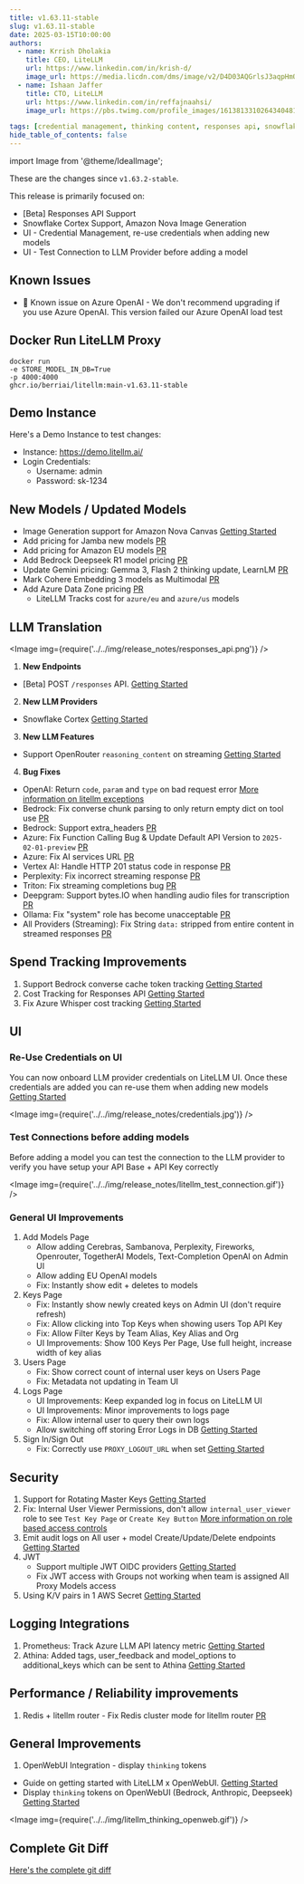 ```yaml
---
title: v1.63.11-stable
slug: v1.63.11-stable
date: 2025-03-15T10:00:00
authors:
  - name: Krrish Dholakia
    title: CEO, LiteLLM
    url: https://www.linkedin.com/in/krish-d/
    image_url: https://media.licdn.com/dms/image/v2/D4D03AQGrlsJ3aqpHmQ/profile-displayphoto-shrink_400_400/B4DZSAzgP7HYAg-/0/1737327772964?e=1749686400&v=beta&t=Hkl3U8Ps0VtvNxX0BNNq24b4dtX5wQaPFp6oiKCIHD8
  - name: Ishaan Jaffer
    title: CTO, LiteLLM
    url: https://www.linkedin.com/in/reffajnaahsi/
    image_url: https://pbs.twimg.com/profile_images/1613813310264340481/lz54oEiB_400x400.jpg

tags: [credential management, thinking content, responses api, snowflake]
hide_table_of_contents: false
---
```


import Image from '@theme/IdealImage';

These are the changes since `v1.63.2-stable`.

This release is primarily focused on:
- [Beta] Responses API Support
- Snowflake Cortex Support, Amazon Nova Image Generation
- UI - Credential Management, re-use credentials when adding new models
- UI - Test Connection to LLM Provider before adding a model

## Known Issues
- 🚨 Known issue on Azure OpenAI - We don't recommend upgrading if you use Azure OpenAI. This version failed our Azure OpenAI load test


## Docker Run LiteLLM Proxy

```
docker run
-e STORE_MODEL_IN_DB=True
-p 4000:4000
ghcr.io/berriai/litellm:main-v1.63.11-stable
```

## Demo Instance

Here's a Demo Instance to test changes:
- Instance: https://demo.litellm.ai/
- Login Credentials:
    - Username: admin
    - Password: sk-1234



## New Models / Updated Models

- Image Generation support for Amazon Nova Canvas [Getting Started](https://docs.litellm.ai/docs/providers/bedrock#image-generation)
- Add pricing for Jamba new models [PR](https://github.com/BerriAI/litellm/pull/9032/files)
- Add pricing for Amazon EU models [PR](https://github.com/BerriAI/litellm/pull/9056/files)
- Add Bedrock Deepseek R1 model pricing [PR](https://github.com/BerriAI/litellm/pull/9108/files)
- Update Gemini pricing: Gemma 3, Flash 2 thinking update, LearnLM [PR](https://github.com/BerriAI/litellm/pull/9190/files)
- Mark Cohere Embedding 3 models as Multimodal [PR](https://github.com/BerriAI/litellm/pull/9176/commits/c9a576ce4221fc6e50dc47cdf64ab62736c9da41)
- Add Azure Data Zone pricing [PR](https://github.com/BerriAI/litellm/pull/9185/files#diff-19ad91c53996e178c1921cbacadf6f3bae20cfe062bd03ee6bfffb72f847ee37)
   - LiteLLM Tracks cost for `azure/eu` and `azure/us` models



## LLM Translation

<Image img={require('../../img/release_notes/responses_api.png')} />

1. **New Endpoints**
- [Beta] POST `/responses` API. [Getting Started](https://docs.litellm.ai/docs/response_api)

2. **New LLM Providers**
- Snowflake Cortex [Getting Started](https://docs.litellm.ai/docs/providers/snowflake)

3. **New LLM Features**

- Support OpenRouter `reasoning_content` on streaming [Getting Started](https://docs.litellm.ai/docs/reasoning_content)

4. **Bug Fixes**

- OpenAI: Return `code`, `param` and `type` on bad request error [More information on litellm exceptions](https://docs.litellm.ai/docs/exception_mapping)
- Bedrock: Fix converse chunk parsing to only return empty dict on tool use [PR](https://github.com/BerriAI/litellm/pull/9166)
- Bedrock: Support extra_headers [PR](https://github.com/BerriAI/litellm/pull/9113)
- Azure: Fix Function Calling Bug & Update Default API Version to `2025-02-01-preview` [PR](https://github.com/BerriAI/litellm/pull/9191)
- Azure: Fix AI services URL [PR](https://github.com/BerriAI/litellm/pull/9185)
- Vertex AI: Handle HTTP 201 status code in response [PR](https://github.com/BerriAI/litellm/pull/9193)
- Perplexity: Fix incorrect streaming response [PR](https://github.com/BerriAI/litellm/pull/9081)
- Triton: Fix streaming completions bug [PR](https://github.com/BerriAI/litellm/pull/8386)
- Deepgram: Support bytes.IO when handling audio files for transcription [PR](https://github.com/BerriAI/litellm/pull/9071)
- Ollama: Fix "system" role has become unacceptable [PR](https://github.com/BerriAI/litellm/pull/9261)
- All Providers (Streaming): Fix String `data:` stripped from entire content in streamed responses [PR](https://github.com/BerriAI/litellm/pull/9070)



## Spend Tracking Improvements

1. Support Bedrock converse cache token tracking [Getting Started](https://docs.litellm.ai/docs/completion/prompt_caching)
2. Cost Tracking for Responses API [Getting Started](https://docs.litellm.ai/docs/response_api)
3. Fix Azure Whisper cost tracking [Getting Started](https://docs.litellm.ai/docs/audio_transcription)


## UI

### Re-Use Credentials on UI

You can now onboard LLM provider credentials on LiteLLM UI. Once these credentials are added you can re-use them when adding new models [Getting Started](https://docs.litellm.ai/docs/proxy/ui_credentials)

<Image img={require('../../img/release_notes/credentials.jpg')} />


### Test Connections before adding models

Before adding a model you can test the connection to the LLM provider to verify you have setup your API Base + API Key correctly

<Image img={require('../../img/release_notes/litellm_test_connection.gif')} />

### General UI Improvements
1. Add Models Page
   - Allow adding Cerebras, Sambanova, Perplexity, Fireworks, Openrouter, TogetherAI Models, Text-Completion OpenAI on Admin UI
   - Allow adding EU OpenAI models
   - Fix: Instantly show edit + deletes to models
2. Keys Page
   - Fix: Instantly show newly created keys on Admin UI (don't require refresh)
   - Fix: Allow clicking into Top Keys when showing users Top API Key
   - Fix: Allow Filter Keys by Team Alias, Key Alias and Org
   - UI Improvements: Show 100 Keys Per Page, Use full height, increase width of key alias
3. Users Page
   - Fix: Show correct count of internal user keys on Users Page
   - Fix: Metadata not updating in Team UI
4. Logs Page
   - UI Improvements: Keep expanded log in focus on LiteLLM UI
   - UI Improvements: Minor improvements to logs page
   - Fix: Allow internal user to query their own logs
   - Allow switching off storing Error Logs in DB [Getting Started](https://docs.litellm.ai/docs/proxy/ui_logs)
5. Sign In/Sign Out
   - Fix: Correctly use `PROXY_LOGOUT_URL` when set [Getting Started](https://docs.litellm.ai/docs/proxy/self_serve#setting-custom-logout-urls)


## Security

1. Support for Rotating Master Keys [Getting Started](https://docs.litellm.ai/docs/proxy/master_key_rotations)
2. Fix: Internal User Viewer Permissions, don't allow `internal_user_viewer` role to see `Test Key Page` or `Create Key Button` [More information on role based access controls](https://docs.litellm.ai/docs/proxy/access_control)
3. Emit audit logs on All user + model Create/Update/Delete endpoints [Getting Started](https://docs.litellm.ai/docs/proxy/multiple_admins)
4. JWT
    - Support multiple JWT OIDC providers [Getting Started](https://docs.litellm.ai/docs/proxy/token_auth)
    - Fix JWT access with Groups not working when team is assigned All Proxy Models access
5. Using K/V pairs in 1 AWS Secret [Getting Started](https://docs.litellm.ai/docs/secret#using-kv-pairs-in-1-aws-secret)


## Logging Integrations

1. Prometheus: Track Azure LLM API latency metric [Getting Started](https://docs.litellm.ai/docs/proxy/prometheus#request-latency-metrics)
2. Athina: Added tags, user_feedback and model_options to additional_keys which can be sent to Athina [Getting Started](https://docs.litellm.ai/docs/observability/athina_integration)


## Performance / Reliability improvements

1. Redis + litellm router - Fix Redis cluster mode for litellm router [PR](https://github.com/BerriAI/litellm/pull/9010)


## General Improvements

1. OpenWebUI Integration - display `thinking` tokens
- Guide on getting started with LiteLLM x OpenWebUI. [Getting Started](https://docs.litellm.ai/integrations/openweb_ui)
- Display `thinking` tokens on OpenWebUI (Bedrock, Anthropic, Deepseek) [Getting Started](https://docs.litellm.ai/integrations/openweb_ui#render-thinking-content-on-openweb-ui)

<Image img={require('../../img/litellm_thinking_openweb.gif')} />


## Complete Git Diff

[Here's the complete git diff](https://github.com/BerriAI/litellm/compare/v1.63.2-stable...v1.63.11-stable)